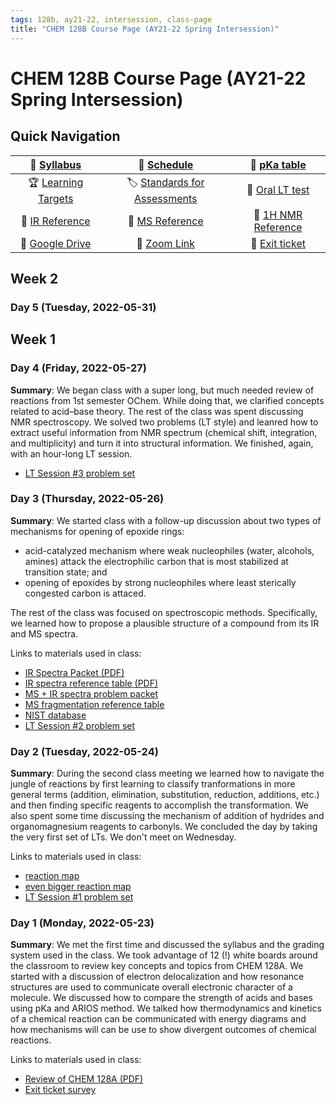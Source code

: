 ```yaml
---
tags: 128b, ay21-22, intersession, class-page 
title: "CHEM 128B Course Page (AY21-22 Spring Intersession)"
---
```


# CHEM 128B Course Page (AY21-22 Spring Intersession)

## Quick Navigation

| :blue_book: [ Syllabus](https://hackmd.io/@hmuchalski/SkIyq3fD5) | :calendar: [Schedule](https://hackmd.io/@hmuchalski/SkIyq3fD5#Appendix-A-Tentative-Schedule-of-Course-Modules) | :open_book: [pKa table](https://drive.google.com/file/d/1PsNzPbsWCnUwkhMfoYgaHrq5IZoiw_2R/view?usp=sharing) |
| :--: | :--: | :--: |
|:trophy: [Learning Targets](https://hackmd.io/@hmuchalski/SkIyq3fD5#Appendix-B-List-of-Learning-Targets) | :label: [Standards for Assessments](https://hackmd.io/@hmuchalski/BJKWouND5)  |  :microphone: [Oral LT test](/ki2Oo4whR8O2vGrpZUg4mA) |
| :green_book: [IR Reference](https://drive.google.com/file/d/1R71H1KwAEgj8gII_sgnnz-yGdnM1cbaX/view?usp=sharing)| :orange_book: [MS Reference](https://drive.google.com/file/d/1UNvjKxk68KFg-wRXUqC0PezoJ9VeQbfS/view?usp=sharing) | :blue_book: [1H NMR Reference](https://drive.google.com/file/d/19EsbNJHXSBMq5BFl0-YzCEIiWm7auMsv/view?usp=sharing) |
| :floppy_disk: [Google Drive](https://drive.google.com/drive/folders/1JfxsNPzEBP8rreynWx4HjlkQc4YZkIdA?usp=sharing)| :cinema: [Zoom Link](https://fresnostate.zoom.us/my/hubertmuchalski?pwd=RE1Ib3ordGRrRnhIeklvQml4Uy96UT09) | :ticket:  [Exit ticket](https://forms.gle/CzTZfqpdtVE6hZgR8)  |

## Week 2

### Day 5 (Tuesday, 2022-05-31)


## Week 1

### Day 4 (Friday, 2022-05-27)

**Summary**: We began class with a super long, but much needed review of reactions from 1st semester OChem. While doing that, we clarified concepts related to acid–base theory. The rest of the class was spent discussing NMR spectroscopy. We solved two problems (LT style) and leanred how to extract useful information from NMR spectrum (chemical shift, integration, and multiplicity) and turn it into structural information. We finished, again, with an hour-long LT session.

- [LT Session #3 problem set](https://drive.google.com/file/d/1LPnFINBkWPys4BSydIKxbqhlfRLH5onu/view?usp=sharing)

### Day 3 (Thursday, 2022-05-26)

**Summary**: We started class with a follow-up discussion about two types of mechanisms for opening of epoxide rings: 

- acid-catalyzed mechanism where weak nucleophiles (water, alcohols, amines) attack the electrophilic carbon that is most stabilized at transition state; and
- opening of epoxides by strong nucleophiles where least sterically congested carbon is attaced. 

The rest of the class was focused on spectroscopic methods. Specifically, we learned how to propose a plausible structure of a compound from its IR and MS spectra. 

Links to materials used in class:

- [IR Spectra Packet (PDF)](https://drive.google.com/file/d/1OuRYmHbtgrtnGagdey8ps2hCZIwJRl6e/view?usp=sharing)
- [IR spectra reference table (PDF)](https://drive.google.com/file/d/1KVQBBJzQBa_mTJK2VWI1CdY7YRze8dKT/view?usp=sharing)
- [MS + IR spectra problem packet](https://drive.google.com/file/d/1KUmsbLVRzoiodmhJReMxMrATmP8p-7o5/view?usp=sharing)
- [MS fragmentation reference table](https://drive.google.com/file/d/1KQ41pCPghTfwfd7ZgS-RUr8ysGl2jQ4F/view?usp=sharing)
- [NIST database](https://webbook.nist.gov/chemistry/)
- [LT Session #2 problem set](https://drive.google.com/file/d/1Kf01WxGjqP4iZplsZr95vkLxZ67KPGq7/view?usp=sharing)



### Day 2 (Tuesday, 2022-05-24)

**Summary**: During the second class meeting we learned how to navigate the jungle of reactions by first learning to classify tranformations in more general terms (addition, elimination, substitution, reduction, additions, etc.) and then finding specific reagents to accomplish the transformation. We also spent some time discussing the mechanism of addition of hydrides and organomagnesium reagents to carbonyls. We concluded the day by taking the very first set of LTs. We don't meet on Wednesday. 

Links to materials used in class:

- [reaction map](https://drive.google.com/file/d/1KFKaaRtIDGVpAecWyZqVECm_s8zdZomb/view?usp=sharing)
- [even bigger reaction map](https://drive.google.com/file/d/1KAUoHb2pmpTANujcauEelSs0yyomJmLj/view?usp=sharing)
- [LT Session #1 problem set](https://drive.google.com/file/d/1Kg6YM2c7O778KDofioQNpGnqN0VlfM4T/view?usp=sharing)

### Day 1 (Monday, 2022-05-23)

**Summary**: We met the first time and discussed the syllabus and the grading system used in the class. We took advantage of 12 (!) white boards around the classroom to review key concepts and topics from CHEM 128A. We started with a discussion of electron delocalization and how resonance structures are used to communicate overall electronic character of a molecule. We discussed how to compare the strength of acids and bases using pKa and ARIOS method. We talked how thermodynamics and kinetics of a chemical reaction can be communicated with energy diagrams and how mechanisms will can be use to show divergent outcomes of chemical reactions.

Links to materials used in class:

- [Review of CHEM 128A (PDF)](https://drive.google.com/file/d/16POsi4IYdEK9DPhVawrqlpMSkW7Y_1CT/view?usp=sharing)
- [Exit ticket survey](https://forms.gle/CzTZfqpdtVE6hZgR8)

<!-- 

:calendar: [Calendar]()


 -->